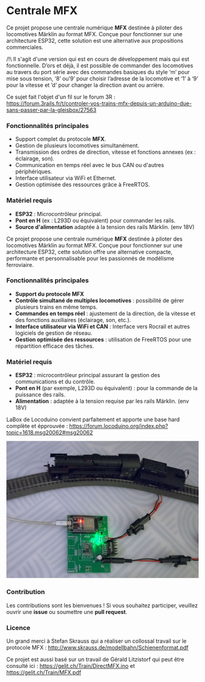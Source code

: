 # Centrale MFX

Ce projet propose une centrale numérique **MFX** destinée à piloter des locomotives Märklin au format MFX. Conçue pour fonctionner sur une architecture ESP32, cette solution est une alternative aux propositions commerciales.

/!\ Il s'agit d'une version qui est en cours de développement mais qui est fonctionnelle. D’ors et déjà, il est possible de commander des locomotives au travers du port série avec des commandes basiques du style ‘m’ pour mise sous tension, ‘8’ ou’9’ pour choisir l’adresse de la locomotive et ‘1’ à ‘9’ pour la vitesse  et ’d’ pour changer la direction avant ou arrière.


Ce sujet fait l'objet d'un fil sur le forum 3R : https://forum.3rails.fr/t/controler-vos-trains-mfx-depuis-un-arduino-due-sans-passer-par-la-gleisbox/27563

### Fonctionnalités principales
- Support complet du protocole **MFX**.
- Gestion de plusieurs locomotives simultanément.
- Transmission des ordres de direction, vitesse et fonctions annexes (ex : éclairage, son).
- Communication en temps réel avec le bus CAN ou d'autres périphériques.
- Interface utilisateur via WiFi et Ethernet.
- Gestion optimisée des ressources grâce à FreeRTOS.

### Matériel requis
- **ESP32** : Microcontrôleur principal.
- **Pont en H** (ex : L293D ou équivalent) pour commander les rails.
- **Source d'alimentation** adaptée à la tension des rails Märklin. (env 18V)

Ce projet propose une centrale numérique **MFX** destinée à piloter des locomotives Märklin au format MFX. Conçue pour fonctionner sur une architecture ESP32, cette solution offre une alternative compacte, performante et personnalisable pour les passionnés de modélisme ferroviaire.

### Fonctionnalités principales

- **Support du protocole MFX**
- **Contrôle simultané de multiples locomotives** : possibilité de gérer plusieurs trains en même temps.
- **Commandes en temps réel** : ajustement de la direction, de la vitesse et des fonctions auxiliaires (éclairage, son, etc.).
- **Interface utilisateur via WiFi et CAN** : Interface vers Rocrail et autres logiciels de gestion de réseau.
- **Gestion optimisée des ressources** : utilisation de FreeRTOS pour une répartition efficace des tâches.

### Matériel requis

- **ESP32** : microcontrôleur principal assurant la gestion des communications et du contrôle.
- **Pont en H** (par exemple, L293D ou équivalent) : pour la commande de la puissance des rails.
- **Alimentation** : adaptée à la tension requise par les rails Märklin. (env 18V)

LaBox de Locoduino convient parfaitement et apporte une base hard complète et épprouvée : https://forum.locoduino.org/index.php?topic=1618.msg20062#msg20062

<img src="include/_DSC1639.jpg" alt="laBox de Locoduino" width="1000">


### Contribution

Les contributions sont les bienvenues ! Si vous souhaitez participer, veuillez ouvrir une **issue** ou soumettre une **pull request**.

### Licence

Un grand merci à Stefan Skrauss qui a réaliser un collossal travail sur le protocole MFX : http://www.skrauss.de/modellbahn/Schienenformat.pdf

Ce projet est aussi basé sur un travail de Gérald Litzistorf qui peut être consulté ici : https://gelit.ch/Train/DirectMFX.ino et https://gelit.ch/Train/MFX.pdf


